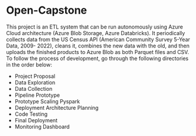 # Open-Capstone
This project is an ETL system that can be run autonomously using Azure Cloud architecture (Azure Blob Storage, Azure Databricks). It periodically collects data from the US Census API (American Community Survey 5-Year Data, 2009- 2022), cleans it, combines the new data with the old, and then uploads the finished products to Azure Blob as both Parquet files and CSV. To follow the process of development, go through the following directories in the order below:

- Project Proposal
- Data Exploration
- Data Collection
- Pipeline Prototype
- Prototype Scaling Pyspark
- Deployment Architecture Planning
- Code Testing
- Final Deployment
- Monitoring Dashboard
